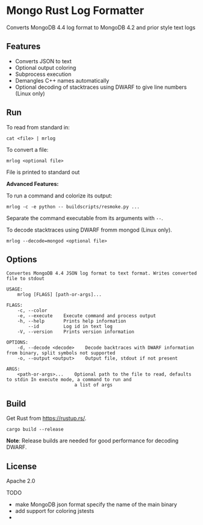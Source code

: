 # Mongo Rust Log Formatter

Converts MongoDB 4.4 log format to MongoDB 4.2 and prior style text logs

## Features
* Converts JSON to text
* Optional output coloring
* Subprocess execution
* Demangles C++ names automatically
* Optional decoding of stacktraces using DWARF to give line numbers (Linux only)

## Run

To read from standard in:

```cat <file> | mrlog```

To convert a file:

```mrlog <optional file>```

File is printed to standard out

**Advanced Features:**

To run a command and colorize its output:

```mrlog -c -e python -- buildscripts/resmoke.py ...```

Separate the command executable from its arguments with `--`.

To decode stacktraces using DWARF fromm mongod (Linux only).

```mrlog --decode=mongod <optional file>```


## Options

```
Convertes MongoDB 4.4 JSON log format to text format. Writes converted file to stdout

USAGE:
    mrlog [FLAGS] [path-or-args]...

FLAGS:
    -c, --color
    -e, --execute    Execute command and process output
    -h, --help       Prints help information
        --id         Log id in text log
    -V, --version    Prints version information

OPTIONS:
    -d, --decode <decode>    Decode backtraces with DWARF information from binary, split symbols not supported
    -o, --output <output>    Output file, stdout if not present

ARGS:
    <path-or-args>...    Optional path to the file to read, defaults to stdin In execute mode, a command to run and
                         a list of args
```

## Build
Get Rust from https://rustup.rs/.

```cargo build --release```

**Note**: Release builds are needed for good performance for decoding DWARF.

## License

Apache 2.0


TODO
- make MongoDB json format specify the name of the main binary
- add support for coloring jstests
- 

